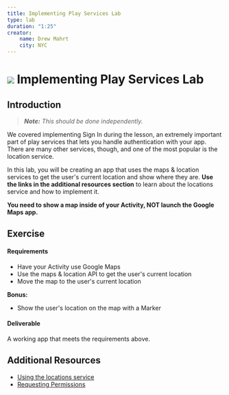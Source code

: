 ```yaml
---
title: Implementing Play Services Lab
type: lab
duration: "1:25"
creator:
    name: Drew Mahrt
    city: NYC
---
```

# ![](https://ga-dash.s3.amazonaws.com/production/assets/logo-9f88ae6c9c3871690e33280fcf557f33.png) Implementing Play Services Lab

## Introduction

> ***Note:*** _This should be done independently._

We covered implementing Sign In during the lesson, an extremely important part of play services that lets you handle authentication with your app. There are many other services, though, and one of the most popular is the location service.

In this lab, you will be creating an app that uses the maps & location services to get the user's current location and show where they are. **Use the links in the additional resources section** to learn about the locations service and how to implement it.

**You need to show a map inside of your Activity, NOT launch the Google Maps app.**

## Exercise

#### Requirements

- Have your Activity use Google Maps
- Use the maps & location API to get the user's current location
- Move the map to the user's current location

**Bonus:**
- Show the user's location on the map with a Marker

#### Deliverable

A working app that meets the requirements above.

## Additional Resources

- [Using the locations service](http://developer.android.com/training/location/retrieve-current.html)
- [Requesting Permissions](http://developer.android.com/training/permissions/requesting.html)
